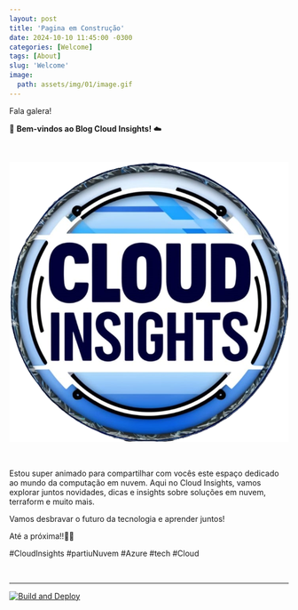 ```yaml
---
layout: post
title: 'Pagina em Construção'
date: 2024-10-10 11:45:00 -0300
categories: [Welcome]
tags: [About]
slug: 'Welcome'
image:
  path: assets/img/01/image.gif
---
```


Fala galera!

👋 **Bem-vindos ao Blog Cloud Insights!** ☁️

<br>

![logotipo](/assets/img/02/cloudinsights3.png)

<br>

Estou super animado para compartilhar com vocês este espaço dedicado ao mundo da computação em nuvem. Aqui no Cloud Insights, vamos explorar juntos novidades, dicas e insights sobre soluções em nuvem, terraform e muito mais.

Vamos desbravar o futuro da tecnologia e aprender juntos!

Até a próxima!!🚀✨


#CloudInsights #partiuNuvem #Azure #tech #Cloud

<br>

<hr>

[![Build and Deploy](https://github.com/williamcrcosta/williamcosta.github.io/actions/workflows/pages-deploy.yml/badge.svg)](https://github.com/williamcrcosta/williamcosta.github.io/actions/workflows/pages-deploy.yml)